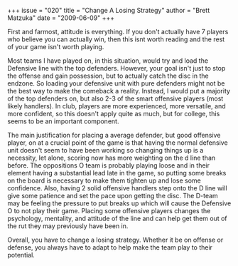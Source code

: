 +++
issue = "020"
title = "Change A Losing Strategy"
author = "Brett Matzuka"
date = "2009-06-09"
+++

First and farmost, attitude is everything. If you don't actually have 7
players who believe you can actually win, then this isnt worth reading and the
rest of your game isn't worth playing.  
  
Most teams I have played on, in this situation, would try and load the
Defensive line with the top defenders. However, your goal isn't just to stop
the offense and gain possession, but to actually catch the disc in the
endzone. So loading your defensive unit with pure defenders might not be the
best way to make the comeback a reality. Instead, I would put a majority of
the top defenders on, but also 2-3 of the smart offensive players (most likely
handlers). In club, players are more experienced, more versatile, and more
confident, so this doesn't apply quite as much, but for college, this seems to
be an important component.  
  
The main justification for placing a average defender, but good offensive
player, on at a crucial point of the game is that having the normal defensive
unit doesn't seem to have been working so changing things up is a necessity,
let alone, scoring now has more weighting on the d line than before. The
oppositions O team is probably playing loose and in their element having a
substantial lead late in the game, so putting some breaks on the board is
necessary to make them tighten up and lose some confidence. Also, having 2
solid offensive handlers step onto the D line will give some patience and set
the pace upon getting the disc. The D-team may be feeling the pressure to put
breaks up which will cause the Defensive O to not play their game. Placing
some offensive players changes the psychology, mentality, and attitude of the
line and can help get them out of the rut they may previously have been in.  
  
Overall, you have to change a losing strategy. Whether it be on offense or
defense, you always have to adapt to help make the team play to their
potential.
